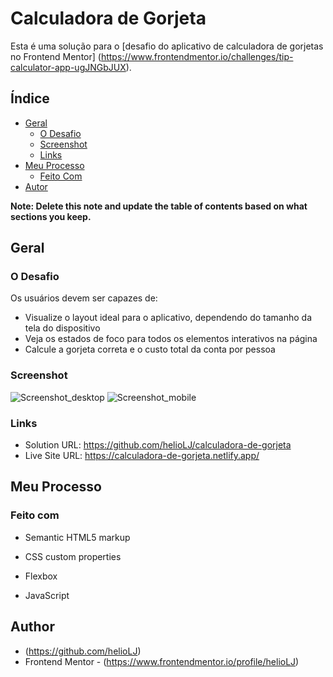 # Calculadora de Gorjeta

Esta é uma solução para o [desafio do aplicativo de calculadora de gorjetas no Frontend Mentor] (https://www.frontendmentor.io/challenges/tip-calculator-app-ugJNGbJUX).

## Índice

- [Geral](#geral)
  - [O Desafio](#o-desafio)
  - [Screenshot](#screenshot)
  - [Links](#links)
- [Meu Processo](#meu-processo)
  - [Feito Com](#feito-com)
- [Autor](#autor)

**Note: Delete this note and update the table of contents based on what sections you keep.**

## Geral

### O Desafio

Os usuários devem ser capazes de:

- Visualize o layout ideal para o aplicativo, dependendo do tamanho da tela do dispositivo
- Veja os estados de foco para todos os elementos interativos na página
- Calcule a gorjeta correta e o custo total da conta por pessoa

### Screenshot


![Screenshot_desktop](https://user-images.githubusercontent.com/42224962/170735046-120621ab-84c1-4a4b-b2b4-890704acee17.png)
![Screenshot_mobile](https://user-images.githubusercontent.com/42224962/170735055-6425af83-573e-444b-a67b-c8bbdd76af32.png)

### Links

- Solution URL: https://github.com/helioLJ/calculadora-de-gorjeta
- Live Site URL: https://calculadora-de-gorjeta.netlify.app/

## Meu Processo

### Feito com

- Semantic HTML5 markup

- CSS custom properties
- Flexbox
- JavaScript


## Author

- (https://github.com/helioLJ)
- Frontend Mentor - (https://www.frontendmentor.io/profile/helioLJ)

